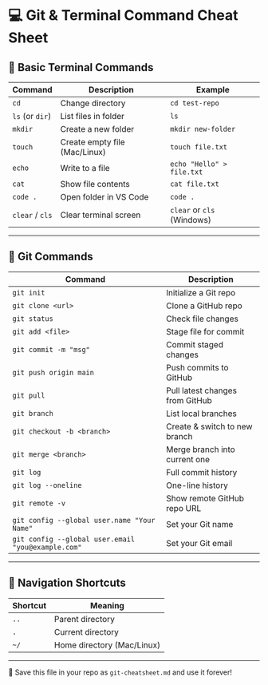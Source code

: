 
# 💻 Git & Terminal Command Cheat Sheet

## 📁 Basic Terminal Commands

| Command | Description | Example |
|---------|-------------|---------|
| `cd` | Change directory | `cd test-repo` |
| `ls` (or `dir`) | List files in folder | `ls` |
| `mkdir` | Create a new folder | `mkdir new-folder` |
| `touch` | Create empty file (Mac/Linux) | `touch file.txt` |
| `echo` | Write to a file | `echo "Hello" > file.txt` |
| `cat` | Show file contents | `cat file.txt` |
| `code .` | Open folder in VS Code | `code .` |
| `clear` / `cls` | Clear terminal screen | `clear` or `cls` (Windows) |

---

## 🐙 Git Commands

| Command | Description |
|---------|-------------|
| `git init` | Initialize a Git repo |
| `git clone <url>` | Clone a GitHub repo |
| `git status` | Check file changes |
| `git add <file>` | Stage file for commit |
| `git commit -m "msg"` | Commit staged changes |
| `git push origin main` | Push commits to GitHub |
| `git pull` | Pull latest changes from GitHub |
| `git branch` | List local branches |
| `git checkout -b <branch>` | Create & switch to new branch |
| `git merge <branch>` | Merge branch into current one |
| `git log` | Full commit history |
| `git log --oneline` | One-line history |
| `git remote -v` | Show remote GitHub repo URL |
| `git config --global user.name "Your Name"` | Set your Git name |
| `git config --global user.email "you@example.com"` | Set your Git email |

---

## 📂 Navigation Shortcuts

| Shortcut | Meaning |
|----------|---------|
| `..` | Parent directory |
| `.`  | Current directory |
| `~/` | Home directory (Mac/Linux) |

---

🧠 Save this file in your repo as `git-cheatsheet.md` and use it forever!

